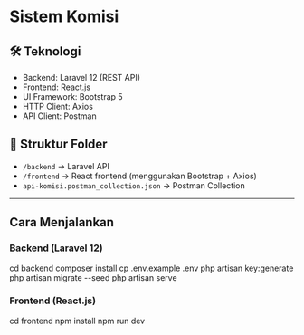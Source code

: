 # Sistem Komisi
## 🛠 Teknologi
- Backend: Laravel 12 (REST API)
- Frontend: React.js
- UI Framework: Bootstrap 5
- HTTP Client: Axios
- API Client: Postman

## 📁 Struktur Folder
- `/backend` → Laravel API
- `/frontend` → React frontend (menggunakan Bootstrap + Axios)
- `api-komisi.postman_collection.json` → Postman Collection

---

##  Cara Menjalankan

### Backend (Laravel 12)
cd backend
composer install
cp .env.example .env
php artisan key:generate
php artisan migrate --seed
php artisan serve

### Frontend (React.js)
cd frontend
npm install
npm run dev
